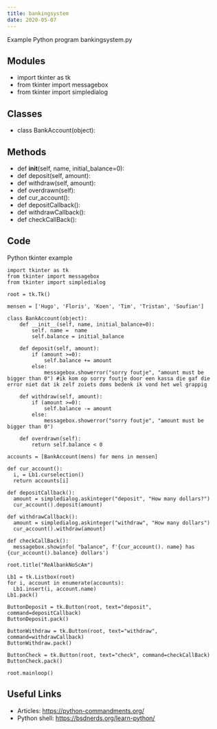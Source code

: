 ```yaml
---
title: bankingsystem
date: 2020-05-07
---
```

Example Python program bankingsystem.py

## Modules

* import tkinter as tk
* from tkinter import messagebox
* from tkinter import simpledialog

## Classes

* class BankAccount(object):

## Methods

* def __init__(self, name, initial_balance=0):
* def deposit(self, amount):
* def withdraw(self, amount): 
* def overdrawn(self):
* def cur_account():
* def depositCallback():
* def withdrawCallback():
* def checkCallBack():

## Code

Python tkinter example

    import tkinter as tk
    from tkinter import messagebox
    from tkinter import simpledialog
    
    root = tk.Tk()
    
    mensen = ['Hugo', 'Floris', 'Koen', 'Tim', 'Tristan', 'Soufian']
    
    class BankAccount(object):
        def __init__(self, name, initial_balance=0):
            self. name =  name
            self.balance = initial_balance
            
        def deposit(self, amount):
            if (amount >=0):
                self.balance += amount
            else:
                messagebox.showerror("sorry foutje", "amount must be bigger than 0") #ik kom op sorry foutje door een kassa die gaf die error niet dat ik zelf zoiets doms bedenk ik vond het wel grappig
            
        def withdraw(self, amount): 
            if (amount >=0):
                self.balance -= amount
            else:
                messagebox.showerror("sorry foutje", "amount must be bigger than 0")
    
        def overdrawn(self):
            return self.balance < 0
    
    accounts = [BankAccount(mens) for mens in mensen]
    
    def cur_account():
      i, = Lb1.curselection()
      return accounts[i]
    
    def depositCallback():
      amount = simpledialog.askinteger("deposit", "How many dollars?")
      cur_account().deposit(amount)
    
    def withdrawCallback():
      amount = simpledialog.askinteger("withdraw", "How many dollars")
      cur_account().withdraw(amount)
    
    def checkCallBack():
      messagebox.showinfo( "balance", f'{cur_account(). name} has {cur_account().balance} dollars')
    
    root.title("ReAlbankNoScAm")
    
    Lb1 = tk.Listbox(root)
    for i, account in enumerate(accounts):
      Lb1.insert(i, account.name)
    Lb1.pack()
    
    ButtonDeposit = tk.Button(root, text="deposit", command=depositCallback)
    ButtonDeposit.pack()
    
    ButtonWithdraw = tk.Button(root, text="withdraw", command=withdrawCallback)
    ButtonWithdraw.pack()
    
    ButtonCheck = tk.Button(root, text="check", command=checkCallBack)
    ButtonCheck.pack()
    
    root.mainloop()
    

## Useful Links

- Articles: https://python-commandments.org/
- Python shell: https://bsdnerds.org/learn-python/
